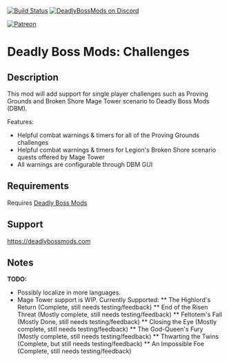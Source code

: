 [![Build Status](https://travis-ci.org/DeadlyBossMods/DBM-PvP.svg?branch=master)](https://travis-ci.org/DeadlyBossMods/DBM-PvP)
[![DeadlyBossMods on Discord](https://img.shields.io/badge/discord-DeadlyBossMods-738bd7.svg?style=flat)](https://discord.gg/DeadlyBossMods) 

[![Patreon](https://media.forgecdn.net/attachments/76/25/patreon-medium-button.png)](https://www.patreon.com/deadlybossmods)

Deadly Boss Mods: Challenges
============================

Description
-----------
This mod will add support for single player challenges such as Proving Grounds and Broken Shore Mage Tower scenario&nbsp;to Deadly Boss Mods (DBM).

Features:
* Helpful combat warnings & timers for all of the Proving Grounds challenges
* Helpful combat warnings & timers for Legion's Broken Shore scenario quests offered by Mage Tower
* All warnings are configurable through DBM GUI

Requirements
------------
Requires [Deadly Boss Mods](https://curseforge.com/wow/addons/deadly-boss-mods)

Support
-------
https://deadlybossmods.com

Notes
-----
**TODO:**
* Possibly localize in more languages.
* Mage Tower support is WIP. Currently Supported:
** The Highlord's Return (Complete, still needs testing/feedback)
** End of the Risen Threat (Mostly complete, still needs testing/feedback)
** Feltotem's Fall (Mostly Done, still needs testing/feedback)
** Closing the Eye&nbsp;(Mostly complete, still needs testing/feedback)
** The God-Queen's Fury (Mostly complete, still needs testing/feedback)
** Thwarting the Twins (Complete, but still needs testing/feedback)
** An Impossible Foe (Complete, still needs testing/feedback)